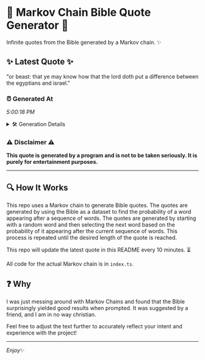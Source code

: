 # 📖 Markov Chain Bible Quote Generator 📖

Infinite quotes from the Bible generated by a Markov chain. ✨

## ✨ Latest Quote ✨
"or beast: that ye may know how that the lord doth put a difference between the egyptians and israel."

### ⏰ Generated At
*5:00:18 PM*

<details>
    <summary>🛠️ Generation Details</summary>
    <p>
        <strong>🌱 Seed:</strong> or<br>
        <strong>🔄 Iterations:</strong> 18<br>
        <strong>📜 Context History:</strong><br>[ or ]: beast:<br>[ or, beast: ]: that<br>[ or, beast:, that ]: ye<br>[ or, beast:, that, ye ]: may<br>[ or, beast:, that, ye, may ]: know<br>[ or, beast:, that, ye, may, know ]: how<br>[ beast:, that, ye, may, know, how ]: that<br>[ that, ye, may, know, how, that ]: the<br>[ ye, may, know, how, that, the ]: lord<br>[ may, know, how, that, the, lord ]: doth<br>[ know, how, that, the, lord, doth ]: put<br>[ how, that, the, lord, doth, put ]: a<br>[ that, the, lord, doth, put, a ]: difference<br>[ the, lord, doth, put, a, difference ]: between<br>[ lord, doth, put, a, difference, between ]: the<br>[ doth, put, a, difference, between, the ]: egyptians<br>[ put, a, difference, between, the, egyptians ]: and<br>[ a, difference, between, the, egyptians, and ]: israel.<br>
    </p>
</details>

### ⚠️ Disclaimer ⚠️
**This quote is generated by a program and is not to be taken seriously. It is purely for entertainment purposes.**

---

## 🔍 How It Works

This repo uses a Markov chain to generate Bible quotes. The quotes are generated by using the Bible as a dataset to find the probability of a word appearing after a sequence of words. The quotes are generated by starting with a random word and then selecting the next word based on the probability of it appearing after the current sequence of words. This process is repeated until the desired length of the quote is reached.

This repo will update the latest quote in this README every 10 minutes. ⏳

All code for the actual Markov chain is in `index.ts`.

## ❓ Why

I was just messing around with Markov Chains and found that the Bible surprisingly yielded good results when prompted. 
It was suggested by a friend, and I am in no way christian.

Feel free to adjust the text further to accurately reflect your intent and experience with the project!

---

*Enjoy*✨
